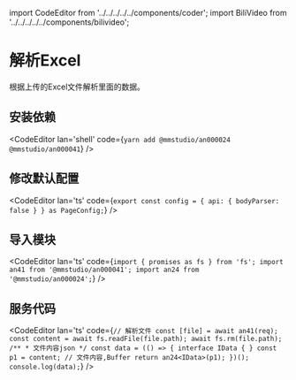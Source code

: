 import CodeEditor from '../../../../../components/coder';
import BiliVideo from '../../../../../components/bilivideo';

# 解析Excel

根据上传的Excel文件解析里面的数据。

## 安装依赖

<CodeEditor lan='shell' code={`
yarn add @mmstudio/an000024 @mmstudio/an000041
`} />

## 修改默认配置

<CodeEditor lan='ts' code={`
export const config = {
	api: {
		bodyParser: false
	}
} as PageConfig;
`} />

## 导入模块

<CodeEditor lan='ts' code={`
import { promises as fs } from 'fs';
import an41 from '@mmstudio/an000041';
import an24 from '@mmstudio/an000024';
`} />

## 服务代码

<CodeEditor lan='ts' code={`
	// 解析文件
	const [file] = await an41(req);
	const content = await fs.readFile(file.path);
	await fs.rm(file.path);
	/**
	 * 文件内容json
	 */
	const data = (() => {
		interface IData {
		}
		const p1 = content;	// 文件内容,Buffer
		return an24<IData>(p1);
	})();
	console.log(data);
`} />
